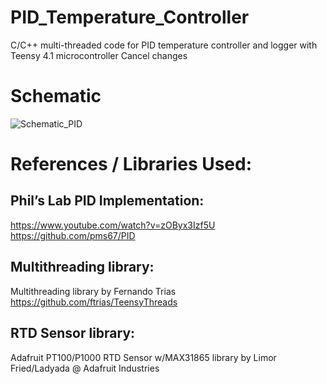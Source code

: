 # PID_Temperature_Controller
C/C++ multi-threaded code for PID temperature controller and logger with Teensy 4.1 microcontroller Cancel changes

# Schematic 
![Schematic_PID](https://user-images.githubusercontent.com/33404359/134761129-6b3baf4b-a669-450f-bf81-f35e606b60c2.png)  

# References / Libraries Used:  

## Phil’s Lab PID Implementation:  
https://www.youtube.com/watch?v=zOByx3Izf5U  
https://github.com/pms67/PID  

## Multithreading library:   
Multithreading library by Fernando Trias https://github.com/ftrias/TeensyThreads  

## RTD Sensor library:   
Adafruit PT100/P1000 RTD Sensor w/MAX31865 library by Limor Fried/Ladyada @ Adafruit Industries  
